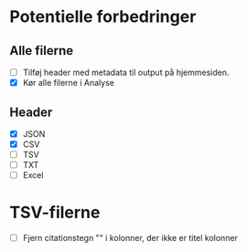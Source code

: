 # Potentielle forbedringer

## Alle filerne
- [ ] Tilføj header med metadata til output på hjemmesiden.
- [x] Kør alle filerne i Analyse

## Header
- [x] JSON
- [x] CSV
- [ ] TSV
- [ ] TXT
- [ ] Excel

# TSV-filerne
- [ ] Fjern citationstegn "" i kolonner, der ikke er titel kolonner

